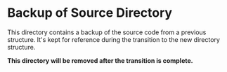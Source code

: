 # Backup of Source Directory

This directory contains a backup of the source code from a previous structure.
It's kept for reference during the transition to the new directory structure.

**This directory will be removed after the transition is complete.**
